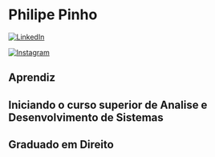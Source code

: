 # Philipe Pinho

[![LinkedIn](https://img.shields.io/badge/LinkedIn-000?style=for-the-badge&logo=linkedin&logoColor=0E76A8)](https://www.linkedin.com/in/phillipe-pinho-58316a297/)

[![Instagram](https://img.shields.io/badge/Instagram-000?style=for-the-badge&logo=instagram)](https://www.instagram.com/philipepinho/)

## Aprendiz

## Iniciando o curso superior de Analise e Desenvolvimento de Sistemas

## Graduado em Direito
